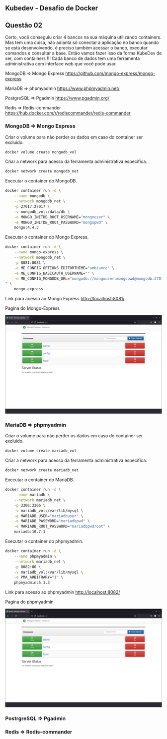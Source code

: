 ## Kubedev - Desafio de Docker

## Questão 02
Certo, você conseguiu criar 4 bancos na sua máquina utilizando containers. Mas tem uma coisa, não adianta só conectar a aplicação no banco quando se está desenvolvendo, é preciso também acessar o banco, executar comandos e consultar a base. Então vamos fazer isso da forma KubeDev de ser, com containers !!! Cada banco
de dados tem uma ferramenta administrativa com interface web que você pode usar.

MongoDB ⇒ Mongo Express <https://github.com/mongo-express/mongo-express>

MariaDB ⇒ phpmyadmin <https://www.phpmyadmin.net/>

PostgreSQL ⇒  Pgadmin <https://www.pgadmin.org/>

Redis ⇒ Redis-commander <https://hub.docker.com/r/rediscommander/redis-commander>

### MongoDB => Mongo Express

Criar o volume para não perder os dados em caso do container ser excluido.

```bash
docker volume create mongodb_vol
```

Criar a network para acesso da ferramenta administrativa especifica.

```bash
docker network create mongodb_net
```

Executar o container do MongoDB.

```bash
docker container run -d \
    --name mongodb \
    --network mongodb_net \
    -p 27017:27017 \
    -v mongodb_vol:/data/db \
    -e MONGO_INITDB_ROOT_USERNAME="mongouser" \
    -e MONGO_INITDB_ROOT_PASSWORD="mongopwd" \
    mongo:4.4.3
```

Executar o container do Mongo Express.

```bash
docker container run -d \
    --name mongo-express \
    --network mongodb_net \
    -p 8081:8081 \
    -e ME_CONFIG_OPTIONS_EDITORTHEME="ambiance" \
    -e ME_CONFIG_BASICAUTH_USERNAME="" \
    -e ME_CONFIG_MONGODB_URL="mongodb://mongouser:mongopwd@mongodb:27017/admin
" \
    mongo-express
```
Link para acesso ao Mongo Express <http://localhost:8081/>

Pagina do Mongo-Express

![Mongo-Express](https://github.com/edemirtoldo/kubedev-desafio-docker/blob/main/img/mongo-express.png)

### MariaDB => phpmyadmin

Criar o volume para não perder os dados em caso do container ser excluido.

```bash
docker volume create mariadb_vol
```

Criar a network para acesso da ferramenta administrativa especifica.

```bash
docker network create mariadb_net
```

Executar o container do MariaDB.

```bash
docker container run -d \
	--name mariadb \
	--network mariadb_net \
	-p 3306:3306 \
	-v mariadb_vol:/var/lib/mysql \
	-e MARIADB_USER="mariadbuser" \
	-e MARIADB_PASSWORD="mariadbpwd" \
	-e MARIADB_ROOT_PASSWORD="mariadbpwdroot" \
	mariadb:10.7.1
```

Executar o container do phpmyadmin.

```bash
docker container run -d \
	--name phpmyadmin \
	--network mariadb_net \
	-p 8082:80 \
	-v mariadb_vol:/var/lib/mysql \
	-e PMA_ARBITRARY="1" \
	phpmyadmin:5.1.3
```
Link para acesso ao phpmyadmin <http://localhost:8082/>

Pagina do phpmyadmin

![Mongo-Express](https://github.com/edemirtoldo/kubedev-desafio-docker/blob/main/img/mongo-express.png)



### PostrgreSQL => Pgadmin 



### Redis => Redis-commander 

